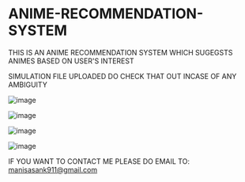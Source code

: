 # ANIME-RECOMMENDATION-SYSTEM
THIS IS AN ANIME RECOMMENDATION SYSTEM WHICH SUGEGSTS ANIMES BASED ON USER'S INTEREST 

SIMULATION FILE UPLOADED DO CHECK THAT OUT INCASE OF ANY AMBIGUITY

![image](https://user-images.githubusercontent.com/84608186/222942289-9b8cb188-d589-4357-b95c-cf2efcf8f68a.png)

![image](https://user-images.githubusercontent.com/84608186/222942328-09b6ec4f-3944-4a7d-b317-7d75ca8e02a6.png)


![image](https://user-images.githubusercontent.com/84608186/222942374-2e8ca58d-4aab-49af-8c98-8284a58d7c4d.png)



![image](https://user-images.githubusercontent.com/84608186/222942385-b362331c-316a-4f68-b09b-6b1c158db74d.png)



IF YOU WANT TO CONTACT ME PLEASE DO EMAIL TO: manisasank911@gmail.com
